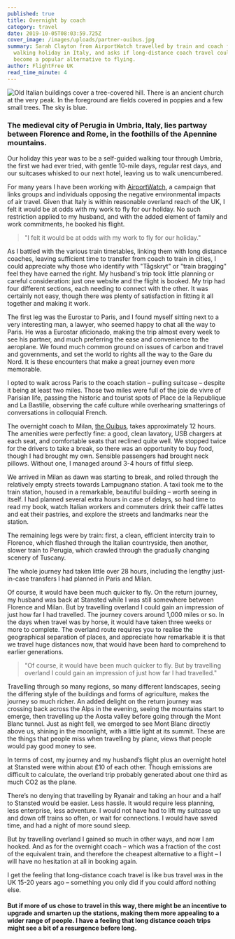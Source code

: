 ```yaml
---
published: true
title: Overnight by coach
category: travel
date: 2019-10-05T08:03:59.725Z
cover_image: /images/uploads/partner-ouibus.jpg
summary: Sarah Clayton from AirportWatch travelled by train and coach for a
  walking holiday in Italy, and asks if long-distance coach travel could soon
  become a popular alternative to flying.
author: FlightFree UK
read_time_minute: 4
---
```

![Old Italian buildings cover a tree-covered hill. There is an ancient church at the very peak. In the foreground are fields covered in poppies and a few small trees. The sky is blue. ](/images/uploads/unsplash-sterling-lanier-umbria-italy-.jpg "Perugia, Umbria. Photo credit: Sterling Lanier (Source: Unsplash)")

### The medieval city of Perugia in Umbria, Italy, lies partway between Florence and Rome, in the foothills of the Apennine mountains.

Our holiday this year was to be a self-guided walking tour through Umbria, the first we had ever tried, with gentle 10-mile days, regular rest days, and our suitcases whisked to our next hotel, leaving us to walk unencumbered.

For many years I have been working with [AirportWatch](http://airportwatch.org.uk/), a campaign that links groups and individuals opposing the negative environmental impacts of air travel. Given that Italy is within reasonable overland reach of the UK, I felt it would be at odds with my work to fly for our holiday. No such restriction applied to my husband, and with the added element of family and work commitments, he booked his flight.

> "I felt it would be at odds with my work to fly for our holiday."

As I battled with the various train timetables, linking them with long distance coaches, leaving sufficient time to transfer from coach to train in cities, I could appreciate why those who identify with "Tågskryt" or "train bragging" feel they have earned the right. My husband's trip took little planning or careful consideration: just one website and the flight is booked. My trip had four different sections, each needing to connect with the other. It was certainly not easy, though there was plenty of satisfaction in fitting it all together and making it work.

The first leg was the Eurostar to Paris, and I found myself sitting next to a very interesting man, a lawyer, who seemed happy to chat all the way to Paris. He was a Eurostar aficionado, making the trip almost every week to see his partner, and much preferring the ease and convenience to the aeroplane. We found much common ground on issues of carbon and travel and governments, and set the world to rights all the way to the Gare du Nord. It is these encounters that make a great journey even more memorable.

I opted to walk across Paris to the coach station – pulling suitcase – despite it being at least two miles. Those two miles were full of the joie de vivre of Parisian life, passing the historic and tourist spots of Place de la Republique and La Bastille, observing the café culture while overhearing smatterings of conversations in colloquial French.

The overnight coach to Milan, [the Ouibus](https://www.ouibus.com), takes approximately 12 hours. The amenities were perfectly fine: a good, clean lavatory, USB chargers at each seat, and comfortable seats that reclined quite well. We stopped twice for the drivers to take a break, so there was an opportunity to buy food, though I had brought my own. Sensible passengers had brought neck pillows. Without one, I managed around 3-4 hours of fitful sleep.

We arrived in Milan as dawn was starting to break, and rolled through the relatively empty streets towards Lampugnano station. A taxi took me to the train station, housed in a remarkable, beautiful building – worth seeing in itself. I had planned several extra hours in case of delays, so had time to read my book, watch Italian workers and commuters drink their caffè lattes and eat their pastries, and explore the streets and landmarks near the station.

The remaining legs were by train: first, a clean, efficient intercity train to Florence, which flashed through the Italian countryside, then another, slower train to Perugia, which crawled through the gradually changing scenery of Tuscany.

The whole journey had taken little over 28 hours, including the lengthy just-in-case transfers I had planned in Paris and Milan. 

Of course, it would have been much quicker to fly. On the return journey, my husband was back at Stansted while I was still somewhere between Florence and Milan. But by travelling overland I could gain an impression of just how far I had travelled. The journey covers around 1,000 miles or so. In the days when travel was by horse, it would have taken three weeks or more to complete. The overland route requires you to realise the geographical separation of places, and appreciate how remarkable it is that we travel huge distances now, that would have been hard to comprehend to earlier generations.

> "Of course, it would have been much quicker to fly. But by travelling overland I could gain an impression of just how far I had travelled."

Travelling through so many regions, so many different landscapes, seeing the differing style of the buildings and forms of agriculture, makes the journey so much richer. An added delight on the return journey was crossing back across the Alps in the evening, seeing the mountains start to emerge, then travelling up the Aosta valley before going through the Mont Blanc tunnel. Just as night fell, we emerged to see Mont Blanc directly above us, shining in the moonlight, with a little light at its summit. These are the things that people miss when travelling by plane, views that people would pay good money to see.

In terms of cost, my journey and my husband’s flight plus an overnight hotel at Stansted were within about £10 of each other. Though emissions are difficult to calculate, the overland trip probably generated about one third as much CO2 as the plane.

There’s no denying that travelling by Ryanair and taking an hour and a half to Stansted would be easier. Less hassle. It would require less planning, less enterprise, less adventure. I would not have had to lift my suitcase up and down off trains so often, or wait for connections. I would have saved time, and had a night of more sound sleep.

But by travelling overland I gained so much in other ways, and now I am hooked. And as for the overnight coach – which was a fraction of the cost of the equivalent train, and therefore the cheapest alternative to a flight – I will have no hesitation at all in booking again. 

I get the feeling that long-distance coach travel is like bus travel was in the UK 15-20 years ago – something you only did if you could afford nothing else. 

#### But if more of us chose to travel in this way, there might be an incentive to upgrade and smarten up the stations, making them more appealing to a wider range of people. I have a feeling that long distance coach trips might see a bit of a resurgence before long.